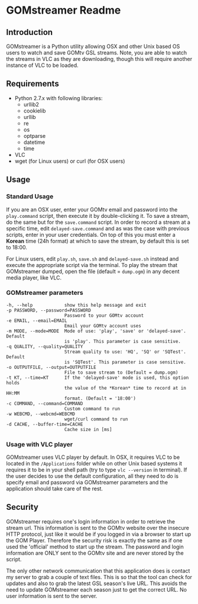 GOMstreamer Readme
==================

Introduction
------------
GOMstreamer is a Python utility allowing OSX and other Unix based OS users to watch and save GOMtv GSL streams. Note, you are able to watch the streams in VLC as they are downloading, though this will require another instance of VLC to be loaded.

Requirements
------------
- Python 2.7.x
  with following libraries:
  - urllib2
  - cookielib
  - urllib
  - re
  - os
  - optparse
  - datetime
  - time
- VLC
- wget (for Linux users) or curl (for OSX users)

Usage
-----

### Standard Usage ###
If you are an OSX user, enter your GOMtv email and password into the `play.command` script, then execute it by double-clicking it. To save a stream, do the same but for the `save.command` script. In order to record a stream at a specific time, edit `delayed-save.command` and as was the case with previous scripts, enter in your user credentials. On top of this you must enter a **Korean** time (24h format) at which to save the stream, by default this is set to 18:00.

For Linux users, edit `play.sh`, `save.sh` and `delayed-save.sh` instead and execute the appropriate script via the terminal. To play the stream that GOMstreamer dumped, open the file (default = `dump.ogm`) in any decent media player, like VLC.

### GOMstreamer parameters ###
    -h, --help            show this help message and exit
    -p PASSWORD, --password=PASSWORD
                          Password to your GOMtv account
    -e EMAIL, --email=EMAIL
                          Email your GOMtv account uses
    -m MODE, --mode=MODE  Mode of use: 'play', 'save' or 'delayed-save'. Default
                          is 'play'. This parameter is case sensitive.
    -q QUALITY, --quality=QUALITY
                          Stream quality to use: 'HQ', 'SQ' or 'SQTest'. Default
                          is 'SQTest'. This parameter is case sensitive.
    -o OUTPUTFILE, --output=OUTPUTFILE
                          File to save stream to (Default = dump.ogm)
    -t KT, --time=KT      If the 'delayed-save' mode is used, this option holds
                          the value of the *Korean* time to record at in HH:MM
                          format. (Default = '18:00')
    -c COMMAND, --command=COMMAND
                          Custom command to run
    -w WEBCMD, --webcmd=WEBCMD
                          wget/curl command to run
    -d CACHE, --buffer-time=CACHE
                          Cache size in [ms]

### Usage with VLC player ###
GOMstreamer uses VLC player by default. In OSX, it requires VLC to be located in the `/Applications` folder while on other Unix based systems it requires it to be in your shell path (try to type `vlc --version` in terminal). If the user decides to use the default configuration, all they need to do is specify email and password via GOMstreamer parameters and the application should take care of the rest.

Security
--------
GOMstreamer requires one's login information in order to retrieve the stream url. This information is sent to the GOMtv website over the insecure HTTP protocol, just like it would be if you logged in via a browser to start up the GOM Player. Therefore the security risk is exactly the same as if one used the 'official' method to start up the stream. The password and login information are ONLY sent to the GOMtv site and are never stored by the script.

The only other network communication that this application does is contact my server to grab a couple of text files. This is so that the tool can check for updates and also to grab the latest GSL season's live URL. This avoids the need to update GOMstreamer each season just to get the correct URL. No user information is sent to the server.
